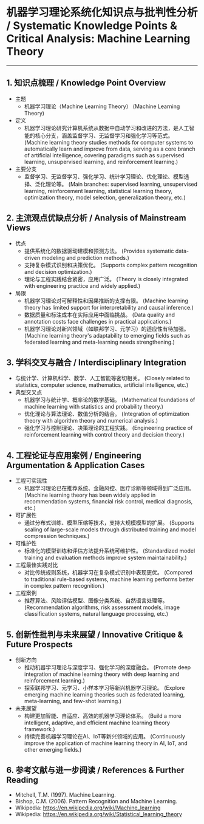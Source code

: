 # 机器学习理论系统化知识点与批判性分析 / Systematic Knowledge Points & Critical Analysis: Machine Learning Theory

---

## 1. 知识点梳理 / Knowledge Point Overview

- 主题
  - 机器学习理论（Machine Learning Theory）
      (Machine Learning Theory)
- 定义
  - 机器学习理论研究计算机系统从数据中自动学习和改进的方法，是人工智能的核心分支，涵盖监督学习、无监督学习和强化学习等范式。
      (Machine learning theory studies methods for computer systems to automatically learn and improve from data, serving as a core branch of artificial intelligence, covering paradigms such as supervised learning, unsupervised learning, and reinforcement learning.)
- 主要分支
  - 监督学习、无监督学习、强化学习、统计学习理论、优化理论、模型选择、泛化理论等。
      (Main branches: supervised learning, unsupervised learning, reinforcement learning, statistical learning theory, optimization theory, model selection, generalization theory, etc.)

## 2. 主流观点优缺点分析 / Analysis of Mainstream Views

- 优点
  - 提供系统化的数据驱动建模和预测方法。
      (Provides systematic data-driven modeling and prediction methods.)
  - 支持复杂模式识别和决策优化。
      (Supports complex pattern recognition and decision optimization.)
  - 理论与工程实践结合紧密，应用广泛。
      (Theory is closely integrated with engineering practice and widely applied.)
- 局限
  - 机器学习理论对可解释性和因果推断的支撑有限。
      (Machine learning theory has limited support for interpretability and causal inference.)
  - 数据质量和标注成本在实际应用中面临挑战。
      (Data quality and annotation costs face challenges in practical applications.)
  - 机器学习理论对新兴领域（如联邦学习、元学习）的适应性有待加强。
      (Machine learning theory's adaptability to emerging fields such as federated learning and meta-learning needs strengthening.)

## 3. 学科交叉与融合 / Interdisciplinary Integration

- 与统计学、计算机科学、数学、人工智能等密切相关。
  (Closely related to statistics, computer science, mathematics, artificial intelligence, etc.)
- 典型交叉点
  - 机器学习与统计学、概率论的数学基础。
      (Mathematical foundations of machine learning with statistics and probability theory.)
  - 优化理论与算法理论、数值分析的结合。
      (Integration of optimization theory with algorithm theory and numerical analysis.)
  - 强化学习与控制理论、决策理论的工程实践。
      (Engineering practice of reinforcement learning with control theory and decision theory.)

## 4. 工程论证与应用案例 / Engineering Argumentation & Application Cases

- 工程可实现性
  - 机器学习理论已在推荐系统、金融风控、医疗诊断等领域得到广泛应用。
      (Machine learning theory has been widely applied in recommendation systems, financial risk control, medical diagnosis, etc.)
- 可扩展性
  - 通过分布式训练、模型压缩等技术，支持大规模模型的扩展。
      (Supports scaling of large-scale models through distributed training and model compression techniques.)
- 可维护性
  - 标准化的模型训练和评估方法提升系统可维护性。
      (Standardized model training and evaluation methods improve system maintainability.)
- 工程最佳实践对比
  - 对比传统规则系统，机器学习在复杂模式识别中表现更优。
      (Compared to traditional rule-based systems, machine learning performs better in complex pattern recognition.)
- 工程案例
  - 推荐算法、风险评估模型、图像分类系统、自然语言处理等。
      (Recommendation algorithms, risk assessment models, image classification systems, natural language processing, etc.)

## 5. 创新性批判与未来展望 / Innovative Critique & Future Prospects

- 创新方向
  - 推动机器学习理论与深度学习、强化学习的深度融合。
      (Promote deep integration of machine learning theory with deep learning and reinforcement learning.)
  - 探索联邦学习、元学习、小样本学习等新兴机器学习理论。
      (Explore emerging machine learning theories such as federated learning, meta-learning, and few-shot learning.)
- 未来展望
  - 构建更加智能、自适应、高效的机器学习理论体系。
      (Build a more intelligent, adaptive, and efficient machine learning theory framework.)
  - 持续完善机器学习理论在AI、IoT等新兴领域的应用。
      (Continuously improve the application of machine learning theory in AI, IoT, and other emerging fields.)

## 6. 参考文献与进一步阅读 / References & Further Reading

- Mitchell, T.M. (1997). Machine Learning.
- Bishop, C.M. (2006). Pattern Recognition and Machine Learning.
- Wikipedia: <https://en.wikipedia.org/wiki/Machine_learning>
- Wikipedia: <https://en.wikipedia.org/wiki/Statistical_learning_theory>
